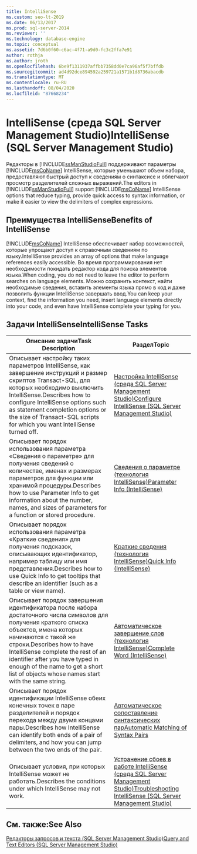 ```yaml
---
title: IntelliSense
ms.custom: seo-lt-2019
ms.date: 06/13/2017
ms.prod: sql-server-2014
ms.reviewer: ''
ms.technology: database-engine
ms.topic: conceptual
ms.assetid: 7d6b0f60-c6ac-4f71-a9d0-fc3c2ffa7e91
author: rothja
ms.author: jroth
ms.openlocfilehash: 6be9f1311937affbb7358dd0e7ca96af5f7bffdb
ms.sourcegitcommit: ad4d92dce894592a259721a1571b1d8736abacdb
ms.translationtype: MT
ms.contentlocale: ru-RU
ms.lasthandoff: 08/04/2020
ms.locfileid: "87668234"
---
```

# <a name="intellisense-sql-server-management-studio"></a><span data-ttu-id="bb181-102">IntelliSense (среда SQL Server Management Studio)</span><span class="sxs-lookup"><span data-stu-id="bb181-102">IntelliSense (SQL Server Management Studio)</span></span>
  <span data-ttu-id="bb181-103">Редакторы в [!INCLUDE[ssManStudioFull](../../includes/ssmanstudiofull-md.md)] поддерживают параметры [!INCLUDE[msCoName](../../includes/msconame-md.md)] IntelliSense, которые уменьшают объем набора, предоставляют быстрый доступ к сведениям о синтаксисе и облегчают просмотр разделителей сложных выражений.</span><span class="sxs-lookup"><span data-stu-id="bb181-103">The editors in [!INCLUDE[ssManStudioFull](../../includes/ssmanstudiofull-md.md)] support [!INCLUDE[msCoName](../../includes/msconame-md.md)] IntelliSense options that reduce typing, provide quick access to syntax information, or make it easier to view the delimiters of complex expressions.</span></span>  
  
## <a name="benefits-of-intellisense"></a><span data-ttu-id="bb181-104">Преимущества IntelliSense</span><span class="sxs-lookup"><span data-stu-id="bb181-104">Benefits of IntelliSense</span></span>  
 [!INCLUDE[msCoName](../../includes/msconame-md.md)] <span data-ttu-id="bb181-105">IntelliSense обеспечивает набор возможностей, которые упрощают доступ к справочным сведениям по языку.</span><span class="sxs-lookup"><span data-stu-id="bb181-105">IntelliSense provides an array of options that make language references easily accessible.</span></span> <span data-ttu-id="bb181-106">Во время программирования нет необходимости покидать редактор кода для поиска элементов языка.</span><span class="sxs-lookup"><span data-stu-id="bb181-106">When coding, you do not need to leave the editor to perform searches on language elements.</span></span> <span data-ttu-id="bb181-107">Можно сохранить контекст, найти необходимые сведения, вставить элементы языка прямо в код и даже позволить функции IntelliSense завершать ввод.</span><span class="sxs-lookup"><span data-stu-id="bb181-107">You can keep your context, find the information you need, insert language elements directly into your code, and even have IntelliSense complete your typing for you.</span></span>  
  
## <a name="intellisense-tasks"></a><span data-ttu-id="bb181-108">Задачи IntelliSense</span><span class="sxs-lookup"><span data-stu-id="bb181-108">IntelliSense Tasks</span></span>  
  
|<span data-ttu-id="bb181-109">Описание задачи</span><span class="sxs-lookup"><span data-stu-id="bb181-109">Task Description</span></span>|<span data-ttu-id="bb181-110">Раздел</span><span class="sxs-lookup"><span data-stu-id="bb181-110">Topic</span></span>|  
|----------------------|-----------|  
|<span data-ttu-id="bb181-111">Описывает настройку таких параметров IntelliSense, как завершение инструкций и размер скриптов Transact-SQL, для которых необходимо выключить IntelliSense.</span><span class="sxs-lookup"><span data-stu-id="bb181-111">Describes how to configure IntelliSense options such as statement completion options or the size of Transact-SQL scripts for which you want IntelliSense turned off.</span></span>|[<span data-ttu-id="bb181-112">Настройка IntelliSense (среда SQL Server Management Studio)</span><span class="sxs-lookup"><span data-stu-id="bb181-112">Configure IntelliSense &#40;SQL Server Management Studio&#41;</span></span>](configure-intellisense-sql-server-management-studio.md)|  
|<span data-ttu-id="bb181-113">Описывает порядок использования параметра «Сведения о параметре» для получения сведений о количестве, именах и размерах параметров для функции или хранимой процедуры.</span><span class="sxs-lookup"><span data-stu-id="bb181-113">Describes how to use Parameter Info to get information about the number, names, and sizes of parameters for a function or stored procedure.</span></span>|[<span data-ttu-id="bb181-114">Сведения о параметре (технология IntelliSense)</span><span class="sxs-lookup"><span data-stu-id="bb181-114">Parameter Info &#40;IntelliSense&#41;</span></span>](parameter-info-intellisense.md)|  
|<span data-ttu-id="bb181-115">Описывает порядок использования параметра «Краткие сведения» для получения подсказок, описывающих идентификатор, например таблицу или имя представления.</span><span class="sxs-lookup"><span data-stu-id="bb181-115">Describes how to use Quick Info to get tooltips that describe an identifier (such as a table or view name).</span></span>|[<span data-ttu-id="bb181-116">Краткие сведения (технология IntelliSense)</span><span class="sxs-lookup"><span data-stu-id="bb181-116">Quick Info &#40;IntelliSense&#41;</span></span>](quick-info-intellisense.md)|  
|<span data-ttu-id="bb181-117">Описывает порядок завершения идентификатора после набора достаточного числа символов для получения краткого списка объектов, имена которых начинаются с такой же строки.</span><span class="sxs-lookup"><span data-stu-id="bb181-117">Describes how to have IntelliSense complete the rest of an identifier after you have typed in enough of the name to get a short list of objects whose names start with the same string.</span></span>|[<span data-ttu-id="bb181-118">Автоматическое завершение слов (технология IntelliSense)</span><span class="sxs-lookup"><span data-stu-id="bb181-118">Complete Word &#40;IntelliSense&#41;</span></span>](complete-word-intellisense.md)|  
|<span data-ttu-id="bb181-119">Описывает порядок идентификации IntelliSense обеих конечных точек в паре разделителей и порядок перехода между двумя концами пары.</span><span class="sxs-lookup"><span data-stu-id="bb181-119">Describes how IntelliSense can identify both ends of a pair of delimiters, and how you can jump between the two ends of the pair.</span></span>|[<span data-ttu-id="bb181-120">Автоматическое сопоставление синтаксических пар</span><span class="sxs-lookup"><span data-stu-id="bb181-120">Automatic Matching of Syntax Pairs</span></span>](automatic-matching-of-syntax-pairs.md)|  
|<span data-ttu-id="bb181-121">Описывает условия, при которых IntelliSense может не работать.</span><span class="sxs-lookup"><span data-stu-id="bb181-121">Describes the conditions under which IntelliSense may not work.</span></span>|[<span data-ttu-id="bb181-122">Устранение сбоев в работе IntelliSense (среда SQL Server Management Studio)</span><span class="sxs-lookup"><span data-stu-id="bb181-122">Troubleshooting IntelliSense (SQL Server Management Studio)</span></span>](troubleshooting-intellisense.md)|  
  
## <a name="see-also"></a><span data-ttu-id="bb181-123">См. также:</span><span class="sxs-lookup"><span data-stu-id="bb181-123">See Also</span></span>  
 [<span data-ttu-id="bb181-124">Редакторы запросов и текста (SQL Server Management Studio)</span><span class="sxs-lookup"><span data-stu-id="bb181-124">Query and Text Editors &#40;SQL Server Management Studio&#41;</span></span>](query-and-text-editors-sql-server-management-studio.md)  
  
  
